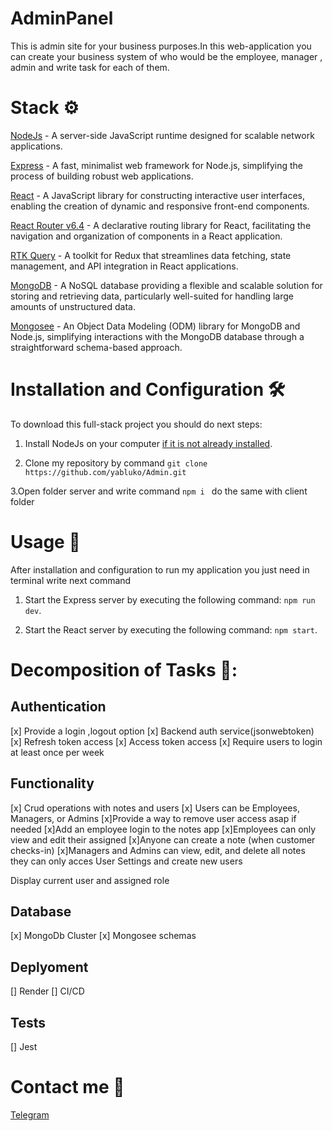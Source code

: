 # AdminPanel


This is admin site for your business purposes.In this web-application you can create your business system of who would be the employee, manager , admin and write task for each of them.

# Stack ⚙️

[NodeJs](https://nodejs.org/en) - A server-side JavaScript runtime designed for scalable network applications.

[Express](https://expressjs.com/) -  A fast, minimalist web framework for Node.js, simplifying the process of building robust web applications.

[React](https://react.dev/) - A JavaScript library for constructing interactive user interfaces, enabling the creation of dynamic and responsive front-end components.

[React Router v6.4](https://reactrouter.com/en/main) - A declarative routing library for React, facilitating the navigation and organization of components in a React application.

[RTK Query](https://redux-toolkit.js.org/rtk-query/overview) -  A toolkit for Redux that streamlines data fetching, state management, and API integration in React applications.

[MongoDB](https://www.mongodb.com/it-it) - A NoSQL database providing a flexible and scalable solution for storing and retrieving data, particularly well-suited for handling large amounts of unstructured data.

[Mongosee](https://mongoosejs.com/) - An Object Data Modeling (ODM) library for MongoDB and Node.js, simplifying interactions with the MongoDB database through a straightforward schema-based approach.



# Installation and Configuration 🛠️ 

To download this full-stack project you should do next steps:

1. Install NodeJs on your computer [if it is not already installed](https://nodejs.org/en).

2. Clone my repository by command ``` git clone https://github.com/yabluko/Admin.git ```

3.Open folder server and write command ```npm i ``` do the same with client folder

# Usage 🚀

After installation and configuration to run my application you just need in terminal write next command

1. Start the Express server by executing the following command: ```npm run dev```.

2. Start the React server by executing the following command: ```npm start```.

# Decomposition of Tasks 📝:
## Authentication
[x] Provide a login ,logout option
[x] Backend auth service(jsonwebtoken)
    [x] Refresh token access
    [x] Access token access
[x] Require users to login at least once per week


## Functionality
[x] Crud operations with notes and users
[x] Users can be Employees, Managers, or Admins
[x]Provide a way to remove user access asap if needed
[x]Add an employee login to the notes app
[x]Employees can only view and edit their assigned 
[x]Anyone can create a note (when customer checks-in)
[x]Managers and Admins can view, edit, and delete all notes they can only acces User Settings and create new users

Display current user and assigned role

## Database
[x] MongoDb Cluster
[x] Mongosee schemas

## Deplyoment 
[] Render
[] CI/CD

## Tests
[] Jest





 # Contact me 📱
 
 [Telegram](https://t.me/zhushchonka)
 
